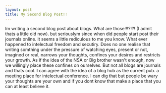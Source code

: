 ```yaml
---
layout: post
title: My Second Blog Post!!
---
```


Im writing a second blog post about blogs. What are those!!!?!?! (I admit thats a little old now). but seriouslym since when did people start post their journals online.
it seems a little rediculous to me you know. What ever happened to intelectual freedom and secutiry. Does no one realise that writing somthing under the 
pressure of watching eyes, present or not, imagined or real, narrows your thoughts, confines your desires and restricts your growth. As if the idea of the NSA 
or Big brother wasn't enough, now we willingly place these confines on ourselves. But not all blogs are journals and thats cool. I can agree with the idea of
a blog hub as the current pub. a meeting place for intelectual conference. I can dig that but people be wary your thoughts are your own and if you dont know that
make a place that you can at least believe it.  
